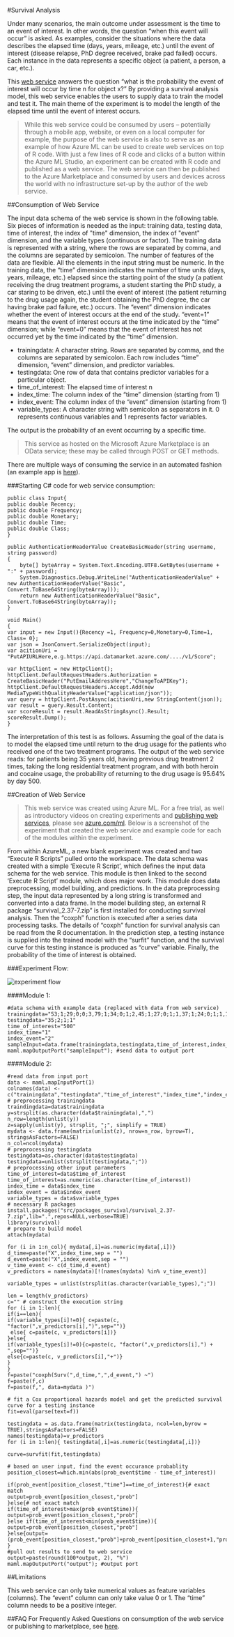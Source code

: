 <properties title="" pageTitle="Survival Analysis | Azure" description="Survival Analysis" metaKeywords="" services="machine-learning" solutions="" documentationCenter="" authors="jaymathe" manager="paulettm" editor="cgronlun" videoId="" scriptId=""/>

<tags ms.service="machine-learning" ms.workload="data-services" ms.tgt_pltfrm="na" ms.devlang="na" ms.topic="article" ms.date="10/08/2014" ms.author="jaymathe" /> 


#Survival Analysis 





Under many scenarios, the main outcome under assessment is the time to an event of interest. In other words, the question “when this event will occur” is asked. As examples, consider the situations where the data describes the elapsed time (days, years, mileage, etc.) until the event of interest (disease relapse, PhD degree received, brake pad failed) occurs. Each instance in the data represents a specific object (a patient, a person, a car, etc.).

This [web service]( https://datamarket.azure.com/dataset/aml_labs/survivalanalysis) answers the question “what is the probability the event of interest will occur by time n for object x?” By providing a survival analysis model, this web service enables the users to supply data to train the model and test it. The main theme of the experiment is to model the length of the elapsed time until the event of interest occurs. 

>While this web service could be consumed by users – potentially through a mobile app, website, or even on a local computer for example, the purpose of the web service is also to serve as an example of how Azure ML can be used to create web services on top of R code. With just a few lines of R code and clicks of a button within the Azure ML Studio, an experiment can be created with R code and published as a web service. The web service can then be published to the Azure Marketplace and consumed by users and devices across the world with no infrastructure set-up by the author of the web service.  

##Consumption of Web Service

The input data schema of the web service is shown in the following table. Six pieces of information is needed as the input: training data, testing data, time of interest, the index of "time" dimension, the index of "event" dimension, and the variable types (continuous or factor). The training data is represented with a string, where the rows are separated by comma, and the columns are separated by semicolon. The number of features of the data are flexible. All the elements in the input string must be numeric. In the training data, the “time” dimension indicates the number of time units (days, years, mileage, etc.) elapsed since the starting point of the study (a patient receiving the drug treatment programs, a student starting the PhD study, a car staring to be driven, etc.) until the event of interest (the patient returning to the drug usage again, the student obtaining the PhD degree, the car having brake pad failure, etc.) occurs. The “event” dimension indicates whether the event of interest occurs at the end of the study. “event=1” means that the event of interest occurs at the time indicated by the “time” dimension; while “event=0” means that the event of interest has not occurred yet by the time indicated by the “time” dimension.

- trainingdata: A character string. Rows are separated by comma, and the columns are separated by semicolon. Each row includes “time” dimension, “event” dimension, and predictor variables.
- testingdata: One row of data that contains predictor variables for a particular object.
- time_of_interest: The elapsed time of interest n
- index_time: The column index of the “time” dimension (starting from 1)
- index_event: The column index of the “event” dimension (starting from 1)
- variable_types: A character string with semicolon as separators in it. 0 represents continuous variables and 1 represents factor variables.


The output is the probability of an event occurring by a specific time. 

>This service as hosted on the Microsoft Azure Marketplace is an OData service; these may be called through POST or GET methods. 

There are multiple ways of consuming the service in an automated fashion (an example app is [here](http://microsoftazuremachinelearning.azurewebsites.net/SurvivalAnalysis.aspx)). 

###Starting C# code for web service consumption:

	public class Input{
	public double Recency;
	public double Frequency;
	public double Monetary;
	public double Time;
	public double Class;
	}

	public AuthenticationHeaderValue CreateBasicHeader(string username, string password)
    {
        byte[] byteArray = System.Text.Encoding.UTF8.GetBytes(username + ":" + password);
        System.Diagnostics.Debug.WriteLine("AuthenticationHeaderValue" + new AuthenticationHeaderValue("Basic", Convert.ToBase64String(byteArray)));
        return new AuthenticationHeaderValue("Basic", Convert.ToBase64String(byteArray));
    }
       
	void Main()
	{
  	var input = new Input(){Recency =1, Frequency=0,Monetary=0,Time=1, Class= 0};
	var json = JsonConvert.SerializeObject(input);
	var acitionUri =  "PutAPIURLHere,e.g.https://api.datamarket.azure.com/..../v1/Score";
       
  	var httpClient = new HttpClient();
   	httpClient.DefaultRequestHeaders.Authorization = CreateBasicHeader("PutEmailAddressHere","ChangeToAPIKey");
   	httpClient.DefaultRequestHeaders.Accept.Add(new MediaTypeWithQualityHeaderValue("application/json"));
  	var query = httpClient.PostAsync(acitionUri,new StringContent(json));
  	var result = query.Result.Content;
  	var scoreResult = result.ReadAsStringAsync().Result;
  	scoreResult.Dump();
	}


The interpretation of this test is as follows. Assuming the goal of the data is to model the elapsed time until return to the drug usage for the patients who received one of the two treatment programs. The output of the web service reads: for patients being 35 years old, having previous drug treatment 2 times, taking the long residential treatment program, and with both heroin and cocaine usage, the probability of returning to the drug usage is 95.64% by day 500.

##Creation of Web Service

>This web service was created using Azure ML. For a free trial, as well as introductory videos on creating experiments and [publishing web services](http://azure.microsoft.com/en-us/documentation/articles/machine-learning-publish-web-service-to-azure-marketplace/), please see [azure.com/ml](http://azure.com/ml). Below is a screenshot of the experiment that created the web service and example code for each of the modules within the experiment.

From within AzureML, a new blank experiment was created and two “Execute R Scripts” pulled onto the workspace. The data schema was created with a simple ‘Execute R Script’, which defines the input data schema for the web service. This module is then linked to the second ‘Execute R Script’ module, which does major work. This module does data preprocessing, model building, and predictions. In the data preprocessing step, the input data represented by a long string is transformed and converted into a data frame. In the model building step, an external R package “survival_2.37-7.zip” is first installed for conducting survival analysis. Then the “coxph” function is executed after a series data processing tasks. The details of “coxph” function for survival analysis can be read from the R documentation. In the prediction step, a testing instance is supplied into the trained model with the “surfit” function, and the survival curve for this testing instance is produced as “curve” variable. Finally, the probability of the time of interest is obtained. 

###Experiment Flow:

![experiment flow][1]

####Module 1:

    #data schema with example data (replaced with data from web service)
    trainingdata="53;1;29;0;0;3,79;1;34;0;1;2,45;1;27;0;1;1,37;1;24;0;1;1,122;1;30;0;1;1,655;0;41;0;0;1,166;1;30;0;0;3,227;1;29;0;0;3,805;0;30;0;0;1,104;1;24;0;0;1,90;1;32;0;0;1,373;1;26;0;0;1,70;1;36;0;0;1”
    testingdata="35;2;1;1"
    time_of_interest="500"
    index_time="1"
    index_event="2"
    sampleInput=data.frame(trainingdata,testingdata,time_of_interest,index_time,index_event,variable_types)
    maml.mapOutputPort("sampleInput"); #send data to output port
	
####Module 2:

    #read data from input port
    data <- maml.mapInputPort(1) 
    colnames(data) <- c("trainingdata","testingdata","time_of_interest","index_time","index_event","variable_types")
    # preprocessing trainingdata
    traindingdata=data$trainingdata
    y=strsplit(as.character(data$trainingdata),",")
    n_row=length(unlist(y))
    z=sapply(unlist(y), strsplit, ";", simplify = TRUE)
    mydata <- data.frame(matrix(unlist(z), nrow=n_row, byrow=T), stringsAsFactors=FALSE)
    n_col=ncol(mydata)
    # preprocessing testingdata
    testingdata=as.character(data$testingdata)
    testingdata=unlist(strsplit(testingdata,";"))
    # preprocessing other input parameters
    time_of_interest=data$time_of_interest
    time_of_interest=as.numeric(as.character(time_of_interest))
    index_time = data$index_time
    index_event = data$index_event
    variable_types = data$variable_types
    # necessary R packages
    install.packages("src/packages_survival/survival_2.37-7.zip",lib=".",repos=NULL,verbose=TRUE)
    library(survival)
    # prepare to build model
    attach(mydata)

    for (i in 1:n_col){ mydata[,i]=as.numeric(mydata[,i])} 
    d_time=paste("X",index_time,sep = "")
    d_event=paste("X",index_event,sep = "")
    v_time_event <- c(d_time,d_event)
    v_predictors = names(mydata)[!(names(mydata) %in% v_time_event)]

    variable_types = unlist(strsplit(as.character(variable_types),";"))

    len = length(v_predictors)
    c="" # construct the execution string
    for (i in 1:len){
    if(i==len){
    if(variable_types[i]!=0){ c=paste(c, "factor(",v_predictors[i],")",sep="")}
     else{ c=paste(c, v_predictors[i])}
    }else{
    if(variable_types[i]!=0){c=paste(c, "factor(",v_predictors[i],") + ",sep="")}
    else{c=paste(c, v_predictors[i],"+")}
    }
    }
    f=paste("coxph(Surv(",d_time,",",d_event,") ~")
    f=paste(f,c)
    f=paste(f,", data=mydata )")

    # fit a Cox proportional hazards model and get the predicted survival curve for a testing instance 
    fit=eval(parse(text=f))

    testingdata = as.data.frame(matrix(testingdata, ncol=len,byrow = TRUE),stringsAsFactors=FALSE)
    names(testingdata)=v_predictors
    for (i in 1:len){ testingdata[,i]=as.numeric(testingdata[,i])}

    curve=survfit(fit,testingdata)

    # based on user input, find the event occurance probablity
    position_closest=which.min(abs(prob_event$time - time_of_interest))

    if(prob_event[position_closest,"time"]==time_of_interest){# exact match
    output=prob_event[position_closest,"prob"]
    }else{# not exact match
    if(time_of_interest>max(prob_event$time)){
    output=prob_event[position_closest,"prob"]
    }else if(time_of_interest<min(prob_event$time)){
    output=prob_event[position_closest,"prob"]
    }else{output=(prob_event[position_closest,"prob"]+prob_event[position_closest+1,"prob"])/2}
    }
    #pull out results to send to web service
    output=paste(round(100*output, 2), "%") 
    maml.mapOutputPort("output"); #output port




##Limitations

This web service can only take numerical values as feature variables (columns). The “event” column can only take value 0 or 1. The “time” column needs to be a positive integer.

##FAQ
For Frequently Asked Questions on consumption of the web service or publishing to marketplace, see [here](http://azure.microsoft.com/en-us/documentation/articles/machine-learning-marketplace-faq).

[1]: ./media/machine-learning-r-csharp-survival-analysis/survive_img2.png

